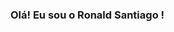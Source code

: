 ### Olá! Eu sou o Ronald Santiago ! 

<!--
**ronald135-q/ronald135-q** is a ✨ _special_ ✨ repository because its `README.md` (this file) appears on your GitHub profile.



- 🔭 Atualmente estou estudando tanto front end como back end ...
- 🌱 Nesse momento tenho focado muito em criação de APIS.

<div align="center">
  <a href="https://github.com/ronald135-q">
  <img height="180em" src="https://github-readme-stats.vercel.app/api?username=ronald135-q&show_icons=true&theme=dracula&include_all_commits=true&count_private=true"/>
  <img height="180em" src="https://github-readme-stats.vercel.app/api/top-langs/?username=rafaballerini&layout=compact&langs_count=7&theme=dracula"/>
</div>

